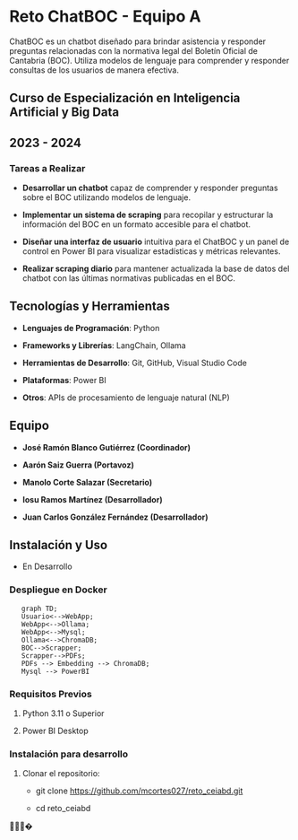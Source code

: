 ﻿# Reto ChatBOC - Equipo A



ChatBOC es un chatbot diseñado para brindar asistencia y responder preguntas relacionadas con la normativa legal del Boletín Oficial de Cantabria (BOC). Utiliza modelos de lenguaje para comprender y responder consultas de los usuarios de manera efectiva.



## Curso de Especialización en Inteligencia Artificial y Big Data

## 2023 - 2024



### Tareas a Realizar



- **Desarrollar un chatbot** capaz de comprender y responder preguntas sobre el BOC utilizando modelos de lenguaje.

- **Implementar un sistema de scraping** para recopilar y estructurar la información del BOC en un formato accesible para el chatbot.

- **Diseñar una interfaz de usuario** intuitiva para el ChatBOC y un panel de control en Power BI para visualizar estadísticas y métricas relevantes.

- **Realizar scraping diario** para mantener actualizada la base de datos del chatbot con las últimas normativas publicadas en el BOC.



## Tecnologías y Herramientas



- **Lenguajes de Programación**: Python

- **Frameworks y Librerías**: LangChain, Ollama

- **Herramientas de Desarrollo**: Git, GitHub, Visual Studio Code

- **Plataformas**: Power BI

- **Otros**: APIs de procesamiento de lenguaje natural (NLP)



## Equipo



- **José Ramón Blanco Gutiérrez (Coordinador)**

- **Aarón Saiz Guerra (Portavoz)**

- **Manolo Corte Salazar (Secretario)**

- **Iosu Ramos Martínez (Desarrollador)**

- **Juan Carlos González Fernández (Desarrollador)**



## Instalación y Uso



- En Desarrollo

### Despliegue en Docker
```mermaid
   graph TD;
   Usuario<-->WebApp;
   WebApp<-->Ollama;
   WebApp<-->Mysql;
   Ollama<-->ChromaDB;
   BOC-->Scrapper;
   Scrapper-->PDFs;
   PDFs --> Embedding --> ChromaDB;  
   Mysql --> PowerBI
```

### Requisitos Previos



1. Python 3.11 o Superior

2. Power BI Desktop



### Instalación para desarrollo



1. Clonar el repositorio:

   - git clone https://github.com/mcortes027/reto_ceiabd.git

   - cd reto_ceiabd





഍⌍⌣�
